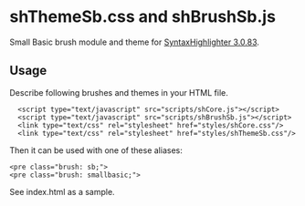 # shThemeSb.css and shBrushSb.js
Small Basic brush module and theme for [SyntaxHighlighter 3.0.83](https://github.com/syntaxhighlighter/syntaxhighlighter/releases/tag/3.0.83).

## Usage
Describe following brushes and themes in your HTML file.
```
  <script type="text/javascript" src="scripts/shCore.js"></script>
  <script type="text/javascript" src="scripts/shBrushSb.js"></script>
  <link type="text/css" rel="stylesheet" href="styles/shCore.css"/>
  <link type="text/css" rel="stylesheet" href="styles/shThemeSb.css"/>
```
Then it can be used with one of these aliases:
```
<pre class="brush: sb;">
<pre class="brush: smallbasic;">
```

See index.html as a sample.
